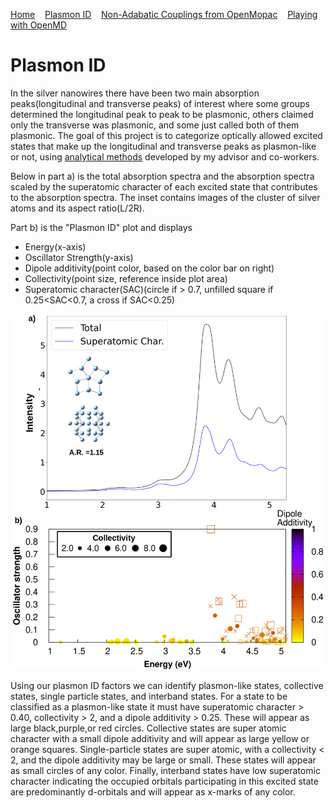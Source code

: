 [Home](index.md) &nbsp;&nbsp; [Plasmon ID](PlasmonID.md) &nbsp;&nbsp; [Non-Adabatic Couplings from OpenMopac](NACOpenMopac.md) &nbsp; &nbsp;[Playing with OpenMD](OpenMDPlay.md)

# Plasmon ID
In the silver nanowires there have been two main absorption peaks(longitudinal and transverse peaks) of interest where some groups determined the longitudinal peak to peak to be plasmonic, others claimed only the transverse was plasmonic, and some just called both of them plasmonic.
The goal of this project is to categorize optically allowed excited states that make up the longitudinal and transverse peaks as plasmon-like or not, using [analytical methods](https://pubs.acs.org/doi/10.1021/acs.jpcc.9b10569) developed by my advisor and co-workers.

Below in part a) is the total absorption spectra and the absorption spectra scaled by the superatomic character of each excited state that contributes to the absorption spectra. The inset contains images of the cluster of silver atoms and its aspect ratio(L/2R).

Part b) is the "Plasmon ID" plot and displays 
- Energy(x-axis)
- Oscillator Strength(y-axis)
- Dipole additivity(point color, based on the color bar on right)
- Collectivity(point size, reference inside plot area)
- Superatomic character(SAC)(circle if > 0.7, unfilled square if 0.25<SAC<0.7, a cross if SAC<0.25)

![plasmonID cluster](Ag29.png)


Using our plasmon ID factors we can identify plasmon-like states, collective states, single particle states, and interband states. For a state to be classified as a plasmon-like state it must have superatomic character > 0.40, collectivity > 2, and a dipole additivity > 0.25. These will appear as large black,purple,or red circles.  Collective states are super atomic character with a small dipole additivity and will appear as large yellow or orange squares. Single-particle states are super atomic, with a collectivity < 2, and the dipole additivity may be large or small. These states will appear as small circles of any color. Finally, interband states have low superatomic character indicating the occupied orbitals participating in this excited state are predominantly d-orbitals and will appear as x-marks of any color.

